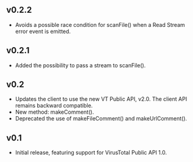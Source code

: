 ## v0.2.2
 * Avoids a possible race condition for scanFile() when a Read Stream error event is emitted.

## v0.2.1
 * Added the possibility to pass a stream to scanFile().

## v0.2
 * Updates the client to use the new VT Public API, v2.0. The client API remains backward compatible.
 * New method: makeComment().
 * Deprecated the use of makeFileComment() and makeUrlComment().

## v0.1
 * Initial release, featuring support for VirusTotal Public API 1.0.
